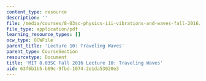 ```yaml
---
content_type: resource
description: ''
file: /media/courses/8-03sc-physics-iii-vibrations-and-waves-fall-2016/63f6b1b5b69c9fbd10742e1da53020e3_MIT8_03SCF16_hw_Lec10.pdf
file_type: application/pdf
learning_resource_types: []
ocw_type: OCWFile
parent_title: 'Lecture 10: Traveling Waves'
parent_type: CourseSection
resourcetype: Document
title: 'MIT 8.03SC Fall 2016 Lecture 10: Traveling Waves'
uid: 63f6b1b5-b69c-9fbd-1074-2e1da53020e3
---
```

